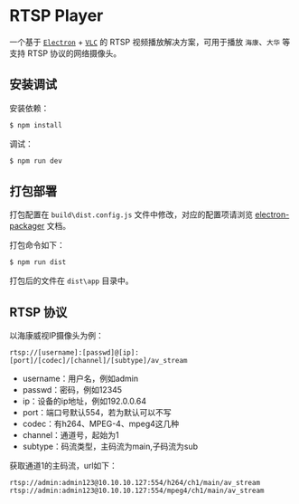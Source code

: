 # RTSP Player

一个基于 [`Electron`](https://github.com/electron/electron/tree/1-4-x/docs) + [`VLC`](https://github.com/jaruba/wcjs-player/wiki/JavaScript-API) 的 RTSP 视频播放解决方案，可用于播放 `海康`、`大华` 等支持 RTSP 协议的网络摄像头。

## 安装调试

安装依赖：

``` bash
$ npm install
```

调试：

``` bash
$ npm run dev
```

## 打包部署

打包配置在 `build\dist.config.js` 文件中修改，对应的配置项请浏览
[electron-packager](https://github.com/electron-userland/electron-packager/blob/master/docs/api.md) 文档。

打包命令如下：

``` bash
$ npm run dist
```

打包后的文件在 `dist\app` 目录中。

## RTSP 协议

以海康威视IP摄像头为例：

    rtsp://[username]:[passwd]@[ip]:[port]/[codec]/[channel]/[subtype]/av_stream

- username：用户名，例如admin
- passwd：密码，例如12345
- ip：设备的ip地址，例如192.0.0.64
- port：端口号默认554，若为默认可以不写
- codec：有h264、MPEG-4、mpeg4这几种
- channel：通道号，起始为1
- subtype：码流类型，主码流为main,子码流为sub

获取通道1的主码流，url如下：

    rtsp://admin:admin123@10.10.10.127:554/h264/ch1/main/av_stream
    rtsp://admin:admin123@10.10.10.127:554/mpeg4/ch1/main/av_stream